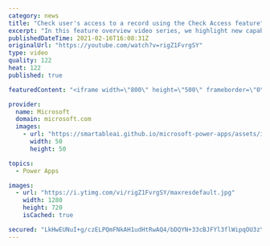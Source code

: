 ```yaml
---
category: news
title: "Check user's access to a record using the Check Access feature"
excerpt: "In this feature overview video series, we highlight new capabilities included in the latest update to Microsoft Power Apps.  This featured product update to Power Apps highlights check access, a new record level security feature admins can use to check and assign security roles.  Get the most out of"
publishedDateTime: 2021-02-16T16:08:31Z
originalUrl: "https://youtube.com/watch?v=rigZ1FvrgSY"
type: video
quality: 122
heat: 122
published: true

featuredContent: "<iframe width=\"800\" height=\"500\" frameborder=\"0\" src=\"https://www.youtube.com/embed/rigZ1FvrgSY\" allow=\"accelerometer; autoplay; encrypted-media; gyroscope; picture-in-picture\" allowfullscreen></iframe>"

provider:
  name: Microsoft
  domain: microsoft.com
  images:
    - url: "https://smartableai.github.io/microsoft-power-apps/assets/images/organizations/microsoft.com-50x50.jpg"
      width: 50
      height: 50

topics:
  - Power Apps

images:
  - url: "https://i.ytimg.com/vi/rigZ1FvrgSY/maxresdefault.jpg"
    width: 1280
    height: 720
    isCached: true

secured: "LkHwEUNuI+g/czELPQmFNkAH1udHtRwAQ4/bDQYN+33cBJFYl3flWipqOU3zYuwcZ+PPLqz5ouiau8935rNEhHuERM7N9+VHnbNhXAdNUV6y6wtT8L7lciIsWxC7vjZW/q/IRJ9MY18k++CpBQ9TTUehcAONmUdzX73Sa2RX632+fyMQw/LzsrFyxJNatIU8WEajtxaYPTfWmWVYMbQu0BaNeB8mafZadW55nDIMSsz7+32AEAk2eJ7ohDQGVKyn9VDYcpPXwwPXDKbXoF6RpdI963OB6d8dfwg85Kw4tWW4myrDRZ9oTXb5jZGioT1Rm7DNsn2w/SpcjBxerjzUpJeYOKEr7OchpGrVdLIc65FSJN1gpAqY3qdG7sr2DRdWNMtfoxzSKarTMOT1uaUHa4zynSQHdk6jKL/dyTxPnRAJLUB2pgm1BjgrrjaP4/3W;+tXIauVazYUf+yIazuyxdA=="
---
```


